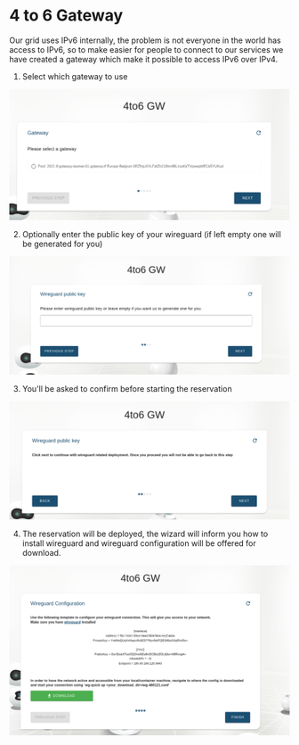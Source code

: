 # 4 to 6 Gateway

Our grid uses IPv6 internally, the problem is not everyone in the world has access to IPv6, so to make easier for people to connect to our services we have created a gateway which make it possible to access IPv6 over IPv4.

1. Select which gateway to use

![Choose gateway](img/four_to_six_choose_gateway.png)

2. Optionally enter the public key of your wireguard (if left empty one will be generated for you)

![Choose public key](img/four_to_six_choose_wg_public_key.png)

3. You'll be asked to confirm before starting the reservation

![Choose public key](img/four_to_six_confirmation.png)

4. The reservation will be deployed, the wizard will inform you how to install wireguard and wireguard configuration will be offered for download.

![Install wireguard](img/four_to_six_success.png)
